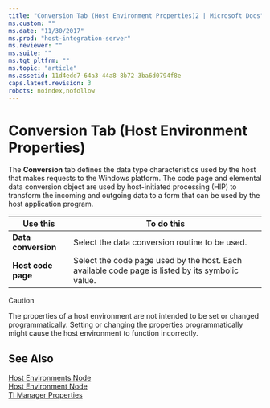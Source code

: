 ```yaml
---
title: "Conversion Tab (Host Environment Properties)2 | Microsoft Docs"
ms.custom: ""
ms.date: "11/30/2017"
ms.prod: "host-integration-server"
ms.reviewer: ""
ms.suite: ""
ms.tgt_pltfrm: ""
ms.topic: "article"
ms.assetid: 11d4edd7-64a3-44a8-8b72-3ba6d0794f8e
caps.latest.revision: 3
robots: noindex,nofollow
---
```

# Conversion Tab (Host Environment Properties)
The **Conversion** tab defines the data type characteristics used by the host that makes requests to the Windows platform. The code page and elemental data conversion object are used by host-initiated processing (HIP) to transform the incoming and outgoing data to a form that can be used by the host application program.  
  
|Use this|To do this|  
|--------------|----------------|  
|**Data conversion**|Select the data conversion routine to be used.|  
|**Host code page**|Select the code page used by the host. Each available code page is listed by its symbolic value.|  
  
> [!CAUTION]
>  The properties of a host environment are not intended to be set or changed programmatically. Setting or changing the properties programmatically might cause the host environment to function incorrectly.  
  
## See Also  
 [Host Environments Node](../core/host-environments-node1.md)   
 [Host Environment Node](../core/host-environment-node1.md)   
 [TI Manager Properties](../core/ti-manager-properties2.md)